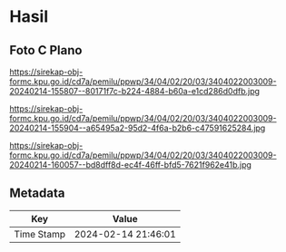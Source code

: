 # Hasil

## Foto C Plano

https://sirekap-obj-formc.kpu.go.id/cd7a/pemilu/ppwp/34/04/02/20/03/3404022003009-20240214-155807--80171f7c-b224-4884-b60a-e1cd286d0dfb.jpg

https://sirekap-obj-formc.kpu.go.id/cd7a/pemilu/ppwp/34/04/02/20/03/3404022003009-20240214-155904--a65495a2-95d2-4f6a-b2b6-c47591625284.jpg

https://sirekap-obj-formc.kpu.go.id/cd7a/pemilu/ppwp/34/04/02/20/03/3404022003009-20240214-160057--bd8dff8d-ec4f-46ff-bfd5-7621f962e41b.jpg


## Metadata

| Key        | Value               |
| ---------- | ------------------- |
| Time Stamp | 2024-02-14 21:46:01 |



